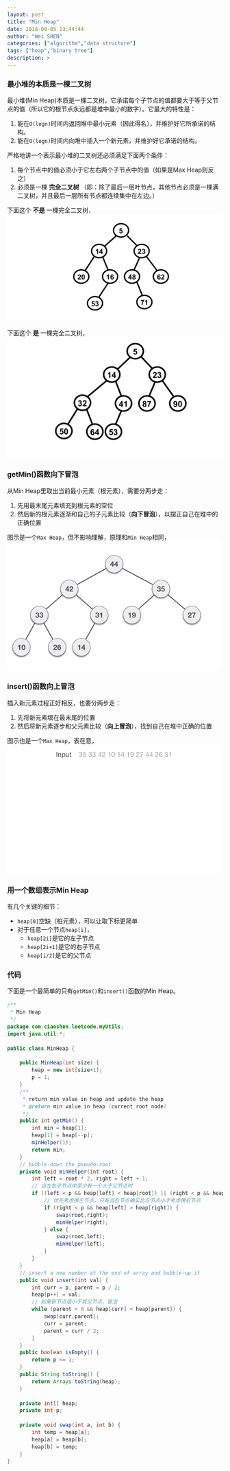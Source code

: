 ```yaml
---
layout: post
title: "Min Heap"
date: 2018-08-05 13:44:44
author: "Wei SHEN"
categories: ["algorithm","data structure"]
tags: ["heap","binary tree"]
description: >
---
```


### 最小堆的本质是一棵二叉树
最小堆(Min Heap)本质是一棵二叉树，它承诺每个子节点的值都要大于等于父节点的值（所以它的根节点永远都是堆中最小的数字）。它最大的特性是：
1. 能在`O(logn)`时间内返回堆中最小元素（因此得名），并维护好它所承诺的结构。
2. 能在`O(logn)`时间内向堆中插入一个新元素，并维护好它承诺的结构。

严格地讲一个表示最小堆的二叉树还必须满足下面两个条件：
1. 每个节点中的值必须小于它左右两个子节点中的值（如果是Max Heap则反之）
2. 必须是一棵 **完全二叉树** （即：除了最后一层叶节点，其他节点必须是一棵满二叉树，并且最后一层所有节点都连续集中在左边。）

下面这个 **不是** 一棵完全二叉树，
![min-heap-not-complete](/images/min-heap/min-heap-not-complete.png)

下面这个 **是** 一棵完全二叉树，
![min-heap-is-complete](/images/min-heap/min-heap-is-complete.png)

### getMin()函数向下冒泡
从Min Heap里取出当前最小元素（根元素），需要分两步走：
1. 先用最末尾元素填充到根元素的空位
2. 然后新的根元素逐渐和自己的子元素比较（**向下冒泡**），以摆正自己在堆中的正确位置

图示是一个`Max Heap`，但不影响理解，原理和`Min Heap`相同，
![min-heap-get-min](/images/min-heap/min-heap-get-min.gif)

### insert()函数向上冒泡
插入新元素过程正好相反，也要分两步走：
1. 先将新元素填在最末尾的位置
2. 然后将新元素逐步和父元素比较（**向上冒泡**），找到自己在堆中正确的位置

图示也是一个`Max Heap`，表在意，
![min-heap-insert](/images/min-heap/min-heap-insert.gif)

### 用一个数组表示Min Heap
有几个关键的细节：
* `heap[0]`空缺（桩元素），可以让取下标更简单
* 对于任意一个节点`heap[i]`，
    * `heap[2i]`是它的左子节点
    * `heap[2i+1]`是它的右子节点
    * `heap[i/2]`是它的父节点

### 代码
下面是一个最简单的只有`getMin()`和`insert()`函数的Min Heap。
```java
/**
 * Min Heap
 */
package com.ciaoshen.leetcode.myUtils;
import java.util.*;

public class MinHeap {

    public MinHeap(int size) {
        heap = new int[size+1];
        p = 1;
    }
    /**
     * return min value in heap and update the heap
     * @return min value in heap (current root node)
     */
    public int getMin() {
        int min = heap[1];
        heap[1] = heap[--p];
        minHelper(1);
        return min;
    }
    // bubble-down the pseudo-root
    private void minHelper(int root) {
        int left = root * 2, right = left + 1;
        // 当左右子节点中至少有一个大于父节点时
        if ((left < p && heap[left] < heap[root]) || (right < p && heap[right] < heap[root])) {
            // 优先考虑换左节点，只有当右节点确实比左节点小才考虑换右节点
            if (right < p && heap[left] > heap[right]) {
                swap(root,right);
                minHelper(right);
            } else {
                swap(root,left);
                minHelper(left);
            }
        }
    }
    // insert a new number at the end of array and bubble-up it
    public void insert(int val) {
        int curr = p, parent = p / 2;
        heap[p++] = val;
        // 如果新节点值小于其父节点，冒泡
        while (parent > 0 && heap[curr] < heap[parent]) {
            swap(curr,parent);
            curr = parent;
            parent = curr / 2;
        }
    }
    public boolean isEmpty() {
        return p <= 1;
    }
    public String toString() {
        return Arrays.toString(heap);
    }

    private int[] heap;
    private int p;

    private void swap(int a, int b) {
        int temp = heap[a];
        heap[a] = heap[b];
        heap[b] = temp;
    }
}
```
